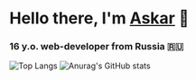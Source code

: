 # Hello there, I'm [Askar](https://t.me/a_s_k_a_rr) 👋
### 16 y.o. web-developer from Russia 🇷🇺 
![Top Langs](https://github-readme-stats.vercel.app/api/top-langs/?username=askarkasimov&layout=compact&theme=transparent&custom_title=My%20Public%20Top)
![Anurag's GitHub stats](https://github-readme-stats-ruby-one.vercel.app/api?username=askarkasimov&show_icons=true&count_private=true&theme=transparent&custom_title=My%20GitHub%20Stats&hide=prs,issues,contribs)
